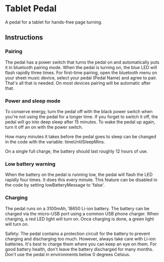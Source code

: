 # Tablet Pedal
A pedal for a tablet for hands-free page turning.

## Instructions
### Pairing
The pedal has a power switch that turns the pedal on and automatically puts it in bluetooth pairing mode. When the pedal is turning on, the blue LED will flash rapidly three times. For first-time pairing, open the bluetooth menu on your sheet music device, select your pedal (Pedal Name) and agree to pair. That's all that is needed. On most devices pairing will be automatic after that.

### Power and sleep mode
To conserve energy, turn the pedal off with the black power switch when you're not using the pedal for a longer time. If you forget to switch it off, the pedal will go into deep sleep after 15 minutes. To wake the pedal up again, turn it off an on with the power switch.

How many minutes it takes before the pedal goes to sleep can be changed in the code with the variable: timeUntilSleepMins.

On a single full charge, the battery should last roughly 12 hours of use.

### Low battery warning
When the battery on the pedal is running low, the pedal will flash the LED rapidly four times. It does this every minute.
This feature can be disabled in the code by setting lowBatteryMessage to 'false'.

### Charging
The pedal runs on a 3100mAh, 18650 Li-ion battery. The battery can be charged via the micro-USB port using a common USB phone charger. When charging, a red LED light will turn on. Once charging is done, a green light will turn on.

Safety: The pedal contains a protection circuit for the battery to prevent charging and discharging too much. However, always take care with Li-ion batteries. It's best to charge them where you can keep an eye on them. For good battery health, don't leave the battery discharged for many months. Don't use the pedal in environments below 0 degrees Celsius.
